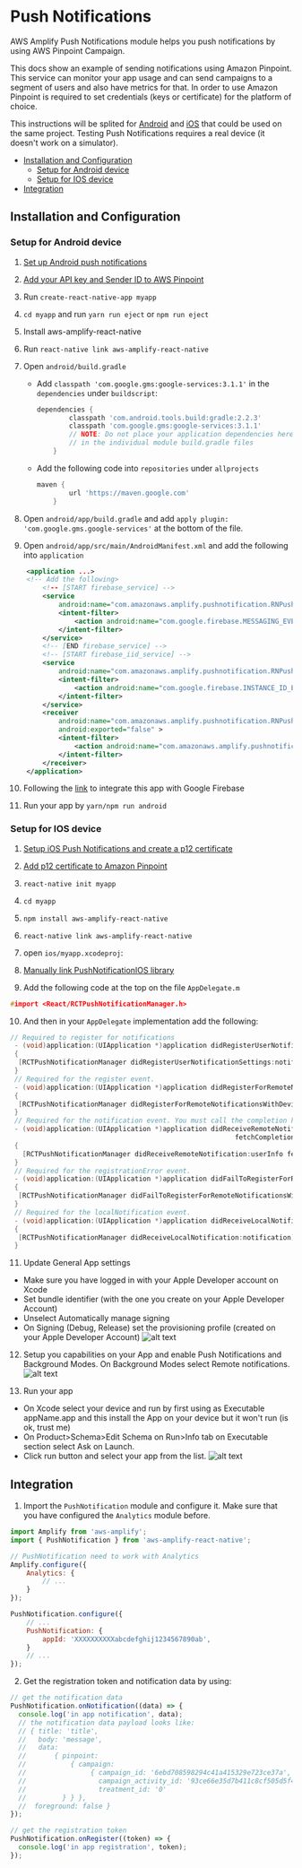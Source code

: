 # Push Notifications

AWS Amplify Push Notifications module helps you push notifications by using AWS Pinpoint Campaign.

This docs show an example of sending notifications using Amazon Pinpoint. This service can monitor your app usage and can send campaigns to a segment of users and also have metrics for that. In order to use Amazon Pinpoint is required to set credentials (keys or certificate) for the platform of choice.

This instructions will be splited for [Android](android) and [iOS](ios) that could be used on the same project. Testing Push Notifications requires a real device (it doesn't work on a simulator).

* [Installation and Configuration](#installation-and-configuration)
    - [Setup for Android device](#setup-for-android-device)
    - [Setup for IOS device](#setup-for-ios-device)
* [Integration](#integration)

## Installation and Configuration

### Setup for Android device

1. [Set up Android push notifications](https://docs.aws.amazon.com/pinpoint/latest/developerguide/mobile-push-android.html)

2. [Add your API key and Sender ID to AWS Pinpoint](https://docs.aws.amazon.com/pinpoint/latest/developerguide/getting-started-android-mobilehub.html)

3. Run ```create-react-native-app myapp```

4. ```cd myapp``` and run ```yarn run eject``` or ```npm run eject```

5. Install aws-amplify-react-native

6. Run ```react-native link aws-amplify-react-native```

7. Open ```android/build.gradle```
    - Add ```classpath 'com.google.gms:google-services:3.1.1'``` in the ```dependencies``` under ```buildscript```:
        ```gradle
        dependencies {
                classpath 'com.android.tools.build:gradle:2.2.3'
                classpath 'com.google.gms:google-services:3.1.1'
                // NOTE: Do not place your application dependencies here; they belong
                // in the individual module build.gradle files
            }
        ```

    - Add the following code  into ```repositories``` under ```allprojects```
        ```gradle
        maven {
                url 'https://maven.google.com'
            }
        ```

8. Open ```android/app/build.gradle``` and add ```apply plugin: 'com.google.gms.google-services'``` at the bottom of the file.

9. Open ```android/app/src/main/AndroidManifest.xml``` and add the following into ```application```
```xml
    <application ...>
    <!-- Add the following>
        <!-- [START firebase_service] -->
        <service
            android:name="com.amazonaws.amplify.pushnotification.RNPushNotificationMessagingService">
            <intent-filter>
                <action android:name="com.google.firebase.MESSAGING_EVENT"/>
            </intent-filter>
        </service>
        <!-- [END firebase_service] -->
        <!-- [START firebase_iid_service] -->
        <service
            android:name="com.amazonaws.amplify.pushnotification.RNPushNotificationDeviceIDService">
            <intent-filter>
                <action android:name="com.google.firebase.INSTANCE_ID_EVENT"/>
            </intent-filter>
        </service>
        <receiver
            android:name="com.amazonaws.amplify.pushnotification.RNPushNotificationBroadcastReceiver"
            android:exported="false" >
            <intent-filter>
                <action android:name="com.amazonaws.amplify.pushnotification.NOTIFICATION_OPENED"/>
            </intent-filter>
        </receiver>
    </application>
```

10. Following the [link](https://firebase.google.com/docs/cloud-messaging/android/client?authuser=0) to integrate this app with Google Firebase

11. Run your app by ```yarn/npm run android```

### Setup for IOS device

1. [Setup iOS Push Notifications and create a p12 certificate](https://docs.aws.amazon.com/pinpoint/latest/developerguide/apns-setup.html)
 
2. [Add p12 certificate to Amazon Pinpoint](https://docs.aws.amazon.com/pinpoint/latest/developerguide/getting-started-ios-mobilehub.html)

3. ```react-native init myapp```

4. ```cd myapp```

5. ```npm install aws-amplify-react-native```

6. ```react-native link aws-amplify-react-native```

7. open ```ios/myapp.xcodeproj```:

8. [Manually link PushNotificationIOS library](https://facebook.github.io/react-native/docs/linking-libraries-ios.html#manual-linking)

9. Add the following code at the top on the file ```AppDelegate.m```
```c
#import <React/RCTPushNotificationManager.h>
```

10. And then in your ```AppDelegate``` implementation add the following:
```c
// Required to register for notifications
 - (void)application:(UIApplication *)application didRegisterUserNotificationSettings:(UIUserNotificationSettings *)notificationSettings
 {
  [RCTPushNotificationManager didRegisterUserNotificationSettings:notificationSettings];
 }
 // Required for the register event.
 - (void)application:(UIApplication *)application didRegisterForRemoteNotificationsWithDeviceToken:(NSData *)deviceToken
 {
  [RCTPushNotificationManager didRegisterForRemoteNotificationsWithDeviceToken:deviceToken];
 }
 // Required for the notification event. You must call the completion handler after handling the remote notification.
 - (void)application:(UIApplication *)application didReceiveRemoteNotification:(NSDictionary *)userInfo
                                                        fetchCompletionHandler:(void (^)(UIBackgroundFetchResult))completionHandler
 {
   [RCTPushNotificationManager didReceiveRemoteNotification:userInfo fetchCompletionHandler:completionHandler];
 }
 // Required for the registrationError event.
 - (void)application:(UIApplication *)application didFailToRegisterForRemoteNotificationsWithError:(NSError *)error
 {
  [RCTPushNotificationManager didFailToRegisterForRemoteNotificationsWithError:error];
 }
 // Required for the localNotification event.
 - (void)application:(UIApplication *)application didReceiveLocalNotification:(UILocalNotification *)notification
 {
  [RCTPushNotificationManager didReceiveLocalNotification:notification];
 }
 ```

 11. Update General App settings
- Make sure you have logged in with your Apple Developer account on Xcode
 - Set bundle identifier (with the one you create on your Apple Developer Account)
 - Unselect Automatically manage signing 
 - On Signing (Debug, Release) set the provisioning profile (created on your Apple Developer Account)
  ![alt text](./identifiers.gif "")

 12. Setup you capabilities on your App and enable Push Notifications and Background Modes. On Background Modes select Remote notifications.
 ![alt text](./capabilities.gif "")

 13. Run your app
 - On Xcode select your device and run by first using as Executable appName.app and this install the App on your device but it won't run (is ok, trust me)
 - On Product>Schema>Edit Schema on Run>Info tab on Executable section select Ask on Launch.
 - Click run button and select your app from the list.
  ![alt text](./runningApp.gif "")

## Integration

1. Import the ```PushNotification``` module and configure it. Make sure that you have configured the ```Analytics``` module before.

```js
import Amplify from 'aws-amplify';
import { PushNotification } from 'aws-amplify-react-native';

// PushNotification need to work with Analytics
Amplify.configure({
    Analytics: {
        // ...
    }
});

PushNotification.configure({
    // ...
    PushNotification: {
        appId: 'XXXXXXXXXXabcdefghij1234567890ab',
    }
    // ...
});
```

2. Get the registration token and notification data by using:
```js
// get the notification data
PushNotification.onNotification((data) => {
  console.log('in app notification', data);
  // the notification data payload looks like:
  // { title: 'title',
  //   body: 'message',
  //   data: 
  //       { pinpoint: 
  //           { campaign: 
  //                { campaign_id: '6ebd708598294c41a415329e723ce37a',
  //                  campaign_activity_id: '93ce66e35d7b411c8cf505d5f4ef4f92',
  //                  treatment_id: '0' 
  //         } } },
  //  foreground: false }
});

// get the registration token
PushNotification.onRegister((token) => {
  console.log('in app registration', token);
});
```
